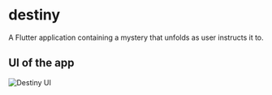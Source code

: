 # destiny

A Flutter application containing a mystery that unfolds as user instructs it to.

## UI of the app

![Destiny UI](https://user-images.githubusercontent.com/72657275/120899512-b36d5380-c64d-11eb-9516-2dfcf853641b.jpeg)

